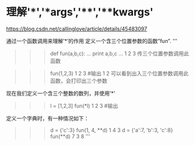 # 理解'*','*args','**','**kwargs'
  https://blog.csdn.net/callinglove/article/details/45483097

通过一个函数调用来理解’*’的作用
定义一个含三个位置参数的函数”fun”.
'''
>>> def fun(a,b,c):
...     print a,b,c
... 
1
2
3
传三个位置参数调用此函数

>>> fun(1,2,3)
1 2 3       #输出
1
2
可以看到出入三个位置参数调用此函数，会打印出三个参数

现在我们定义一个含三个整数的数列，并使用’*’
>>> l = [1,2,3]
>>> fun(*l)
1 2 3       #输出

定义一个字典时，有一种情况如下：
>>> d = {'c':3}
>>> fun(1, 4, **d)
1 4 3
>>> d = {'a':7, 'b':3, 'c':8}
>>> fun(**d)
7 3 8
'''
